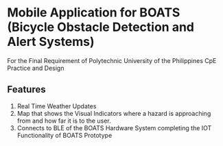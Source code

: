 # Mobile Application for BOATS (Bicycle Obstacle Detection and Alert Systems)

For the Final Requirement of Polytechnic University of the Philippines CpE Practice and Design

## Features

1. Real Time Weather Updates
2. Map that shows the Visual Indicators where a hazard is approaching from and how far it is to the user.
3. Connects to BLE of the BOATS Hardware System completing the IOT Functionality of BOATS Prototype



``` GROUP 4603 💖🚲